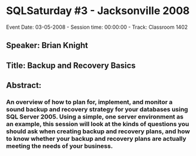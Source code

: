 # SQLSaturday #3 - Jacksonville 2008
Event Date: 03-05-2008 - Session time: 00:00:00 - Track: Classroom 1402
## Speaker: Brian Knight
## Title: Backup and Recovery Basics
## Abstract:
### An overview of how to plan for, implement, and monitor a sound backup and recovery strategy for your databases using SQL Server 2005.  Using a simple, one server environment as an example, this session will look at the kinds of questions you should ask when creating backup and recovery plans, and how to know whether your backup and recovery plans are actually meeting the needs of your business.
